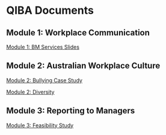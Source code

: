 # QIBA Documents

## Module 1: Workplace Communication

[Module 1: BM Services Slides](./Module_1_Slides.html)

## Module 2: Australian Workplace Culture

[Module 2: Bullying Case Study](./Module_2_Bully.html)

[Module 2: Diversity](./Module_2_Task_1_Diversity.html)

## Module 3: Reporting to Managers

[Module 3: Feasibility Study](./Module_3.html)
